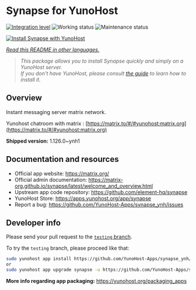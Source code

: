 <!--
N.B.: This README was automatically generated by <https://github.com/YunoHost/apps/tree/master/tools/readme_generator>
It shall NOT be edited by hand.
-->

# Synapse for YunoHost

[![Integration level](https://apps.yunohost.org/badge/integration/synapse)](https://ci-apps.yunohost.org/ci/apps/synapse/)
![Working status](https://apps.yunohost.org/badge/state/synapse)
![Maintenance status](https://apps.yunohost.org/badge/maintained/synapse)

[![Install Synapse with YunoHost](https://install-app.yunohost.org/install-with-yunohost.svg)](https://install-app.yunohost.org/?app=synapse)

*[Read this README in other languages.](./ALL_README.md)*

> *This package allows you to install Synapse quickly and simply on a YunoHost server.*  
> *If you don't have YunoHost, please consult [the guide](https://yunohost.org/install) to learn how to install it.*

## Overview

Instant messaging server matrix network.

Yunohost chatroom with matrix : [https://matrix.to/#/#yunohost:matrix.org](https://matrix.to/#/#yunohost:matrix.org)


**Shipped version:** 1.126.0~ynh1
## Documentation and resources

- Official app website: <https://matrix.org/>
- Official admin documentation: <https://matrix-org.github.io/synapse/latest/welcome_and_overview.html>
- Upstream app code repository: <https://github.com/element-hq/synapse>
- YunoHost Store: <https://apps.yunohost.org/app/synapse>
- Report a bug: <https://github.com/YunoHost-Apps/synapse_ynh/issues>

## Developer info

Please send your pull request to the [`testing` branch](https://github.com/YunoHost-Apps/synapse_ynh/tree/testing).

To try the `testing` branch, please proceed like that:

```bash
sudo yunohost app install https://github.com/YunoHost-Apps/synapse_ynh/tree/testing --debug
or
sudo yunohost app upgrade synapse -u https://github.com/YunoHost-Apps/synapse_ynh/tree/testing --debug
```

**More info regarding app packaging:** <https://yunohost.org/packaging_apps>
